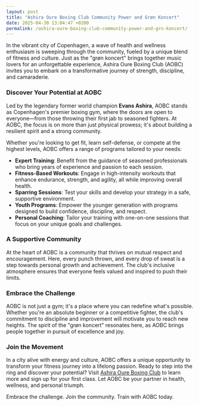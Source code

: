 ```yaml
---
layout: post
title: "Ashira Oure Boxing Club Community Power and Grøn Koncert"
date: 2025-04-30 13:04:47 +0200
permalink: /ashira-oure-boxing-club-community-power-and-grn-koncert/
---
```



In the vibrant city of Copenhagen, a wave of health and wellness enthusiasm is sweeping through the community, fueled by a unique blend of fitness and culture. Just as the "grøn koncert" brings together music lovers for an unforgettable experience, Ashira Oure Boxing Club (AOBC) invites you to embark on a transformative journey of strength, discipline, and camaraderie.

### Discover Your Potential at AOBC

Led by the legendary former world champion **Evans Ashira**, AOBC stands as Copenhagen's premier boxing gym, where the doors are open to everyone—from those throwing their first jab to seasoned fighters. At AOBC, the focus is on more than just physical prowess; it's about building a resilient spirit and a strong community.

Whether you're looking to get fit, learn self-defense, or compete at the highest levels, AOBC offers a range of programs tailored to your needs:

- **Expert Training**: Benefit from the guidance of seasoned professionals who bring years of experience and passion to each session.
- **Fitness-Based Workouts**: Engage in high-intensity workouts that enhance endurance, strength, and agility, all while improving overall health.
- **Sparring Sessions**: Test your skills and develop your strategy in a safe, supportive environment.
- **Youth Programs**: Empower the younger generation with programs designed to build confidence, discipline, and respect.
- **Personal Coaching**: Tailor your training with one-on-one sessions that focus on your unique goals and challenges.

### A Supportive Community

At the heart of AOBC is a community that thrives on mutual respect and encouragement. Here, every punch thrown, and every drop of sweat is a step towards personal growth and achievement. The club's inclusive atmosphere ensures that everyone feels valued and inspired to push their limits.

### Embrace the Challenge

AOBC is not just a gym; it's a place where you can redefine what's possible. Whether you're an absolute beginner or a competitive fighter, the club's commitment to discipline and improvement will motivate you to reach new heights. The spirit of the "grøn koncert" resonates here, as AOBC brings people together in pursuit of excellence and joy.

### Join the Movement

In a city alive with energy and culture, AOBC offers a unique opportunity to transform your fitness journey into a lifelong passion. Ready to step into the ring and discover your potential? Visit [Ashira Oure Boxing Club](https://www.ashiraoure.com/) to learn more and sign up for your first class. Let AOBC be your partner in health, wellness, and personal triumph.

Embrace the challenge. Join the community. Train with AOBC today.